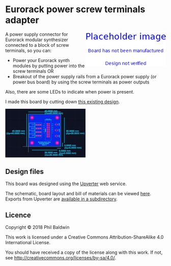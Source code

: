 # Eurorack power screw terminals adapter

<img align="right" src="../_common/PlaceholderImage.png">

A power supply connector for Eurorack modular synthesizer connected to a block of screw terminals, so you can:

* Power your Eurorack synth modules by putting power into the screw terminals OR
* Breakout of the power supply rails from a Eurorack power supply (or power bus board) by using the screw terminals as power outputs

Also, there are some LEDs to indicate when power is present.

I made this board by cutting down [this existing design](../ATX%20to%20Eurorack%20power%20supply%20adaptor/).

<img width="50%" src="./board-design.png">

## Design files

This board was designed using the [Upverter](https://upverter.com) web service.

The schematic, board layout and bill of materials can be viewed [here](https://upverter.com/Trebuchetindustries/f0b63092cbbe587c/Eurorack-power-screw-terminals-adapter/). Exports from Upverter are [available in a subdirectory](./Upverter%20exports).

## Licence

Copyright © 2018 Phil Baldwin

This work is licensed under a Creative Commons Attribution-ShareAlike 4.0 International License.

You should have received a copy of the license along with this work. If not, see <http://creativecommons.org/licenses/by-sa/4.0/>.
